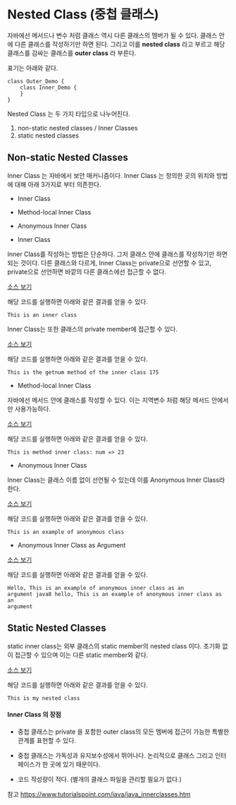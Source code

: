 Nested Class (중첩 클래스)
==

자바에선 메서드나 변수 처럼 클래스 역시 다른 클래스의 멤버가 될 수 있다. 클래스 안에 다른 클래스를 작성하기만 하면 된다.
그리고 이를 __nested class__ 라고 부르고 해당 클래스를 감싸는 클래스를 __outer class__ 라 부른다.


표기는 아래와 같다.
<pre><code>class Outer_Demo {
    class Inner_Demo {
    }
}
</code></pre>

Nested Class 는 두 가지 타입으로 나누어진다.

1. non-static nested classes / Inner Classes
2. static nested classes


Non-static Nested Classes
--

Inner Class 는 자바에서 보안 매커니즘이다.
Inner Class 는 정의한 곳의 위치와 방법에 대해 아래 3가지로 부터 의존한다.

- Inner Class
- Method-local Inner Class
- Anonymous Inner Class


- Inner Class

Inner Class를 작성하는 방법은 단순하다. 그저 클래스 안에 클래스를 작성하기만 하면 되는 것이다.
다른 클래스와 다르게, Inner Class는 private으로 선언할 수 있고, private으로 선언하면 바깥의 다른 클래스에선 접근할 수 없다.

[소스 보기](code/java/basic/InnerClass01.java)

해당 코드를 실행하면 아래와 같은 결과를 얻을 수 있다.

<code>This is an inner class</code>

Inner Class는 또한 클래스의 private member에 접근할 수 있다.

[소스 보기](code/java/basic/InnerClass02.java)

해당 코드를 실행하면 아래와 같은 결과를 얻을 수 있다.

<code>This is the getnum method of the inner class
      175</code>

- Method-local Inner Class

자바에선 메서드 안에 클래스를 작성할 수 있다. 이는 지역변수 처럼 해당 메서드 안에서만 사용가능하다.

[소스 보기](code/java/basic/InnerClass03.java)

해당 코드를 실행하면 아래와 같은 결과를 얻을 수 있다.

<code>This is method inner class: num => 23
</code>

- Anonymous Inner Class

Inner Class는 클래스 이름 없이 선언될 수 있는데 이를 Anonymous Inner Class라 한다.

[소스 보기](code/java/basic/InnerClass04.java)

해당 코드를 실행하면 아래와 같은 결과를 얻을 수 있다.

<code>This is an example of anonymous class
</code>

- Anonymous Inner Class as Argument

[소스 보기](code/java/basic/InnerClass05.java)

해당 코드를 실행하면 아래와 같은 결과를 얻을 수 있다.

<code>Hello, This is an example of anonymous inner class as an argument
      java8 hello, This is an example of anonymous inner class as an argument
</code>



Static Nested Classes
--

static inner class는 외부 클래스의 static member의 nested class 이다.
초기화 없이 접근할 수 있으며 이는 다른 static member와 같다.

[소스 보기](code/java/basic/InnerClass06.java)

해당 코드를 실행하면 아래와 같은 결과를 얻을 수 있다.

<code>This is my nested class
</code>


#### Inner Class 의 장점

- 중첩 클래스는 private 을 포함한 outer class의 모든 멤버에 접근이 가능한 특별한 관계를 표현할 수 있다.

- 중첩 클래스는 가독성과 유지보수성에서 뛰어나다. 논리적으로 클래스 그리고 인터페이스가 한 곳에 있기 때문이다.

- 코드 작성량이 적다. (별개의 클래스 파일을 관리할 필요가 없다.)

참고 https://www.tutorialspoint.com/java/java_innerclasses.htm

